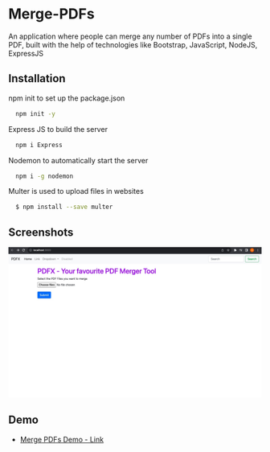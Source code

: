 
# Merge-PDFs

An application where people can merge any number of PDFs into a single PDF, built with the help of technologies like Bootstrap, JavaScript, NodeJS, ExpressJS

## Installation

npm init to set up the package.json

```bash
  npm init -y
```

Express JS to build the server

```bash
  npm i Express
```

Nodemon to automatically start the server

```bash
  npm i -g nodemon 
```

Multer is used to upload files in websites

```bash
  $ npm install --save multer
```

    
## Screenshots

![App Screenshot](https://github.com/Abbeer-Lal-Debb/Merge-PDFs/blob/main/Merge%20PDFs%20Front%20Page.jpg)


## Demo

- [Merge PDFs Demo - Link](https://vimeo.com/880615301?share=copy)
